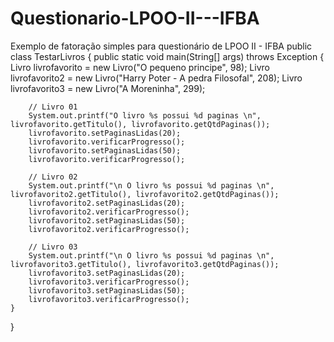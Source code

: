 # Questionario-LPOO-II---IFBA
Exemplo de fatoração simples para questionário de LPOO II - IFBA
public class TestarLivros {
    public static void main(String[] args) throws Exception {
        Livro livrofavorito = new Livro("O pequeno principe", 98);
        Livro livrofavorito2 = new Livro("Harry Poter - A pedra Filosofal", 208);
        Livro livrofavorito3 = new Livro("A Moreninha", 299);

        // Livro 01
        System.out.printf("O livro %s possui %d paginas \n", livrofavorito.getTitulo(), livrofavorito.getQtdPaginas());
        livrofavorito.setPaginasLidas(20);
        livrofavorito.verificarProgresso();
        livrofavorito.setPaginasLidas(50);
        livrofavorito.verificarProgresso();

        // Livro 02
        System.out.printf("\n O livro %s possui %d paginas \n", livrofavorito2.getTitulo(), livrofavorito2.getQtdPaginas());
        livrofavorito2.setPaginasLidas(20);
        livrofavorito2.verificarProgresso();
        livrofavorito2.setPaginasLidas(50);
        livrofavorito2.verificarProgresso();

        // Livro 03
        System.out.printf("\n O livro %s possui %d paginas \n", livrofavorito3.getTitulo(), livrofavorito3.getQtdPaginas());
        livrofavorito3.setPaginasLidas(20);
        livrofavorito3.verificarProgresso();
        livrofavorito3.setPaginasLidas(50);
        livrofavorito3.verificarProgresso();
    }
}
